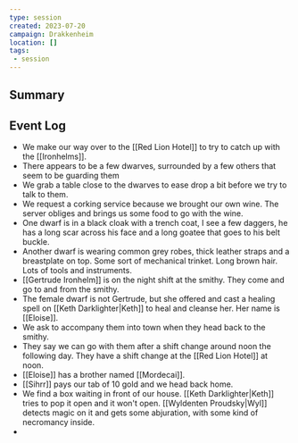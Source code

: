 ```yaml
---
type: session
created: 2023-07-20
campaign: Drakkenheim
location: []
tags:
 - session
---
```



## Summary

## Event Log

- We make our way over to the [[Red Lion Hotel]] to try to catch up with the [[Ironhelms]].
- There appears to be a few dwarves, surrounded by a few others that seem to be guarding them
- We grab a table close to the dwarves to ease drop a bit before we try to talk to them.
- We request a corking service because we brought our own wine. The server obliges and brings us some food to go with the wine.
- One dwarf is in a black cloak with a trench coat, I see a few daggers, he has a long scar across his face and a long goatee that goes to his belt buckle.
- Another dwarf is wearing common grey robes, thick leather straps and a breastplate on top. Some sort of mechanical trinket. Long brown hair. Lots of tools and instruments.
- [[Gertrude Ironhelm]] is on the night shift at the smithy. They come and go to and from the smithy.
- The female dwarf is not Gertrude, but she offered and cast a healing spell on [[Keth Darklighter|Keth]] to heal and cleanse her. Her name is [[Eloise]].
- We ask to accompany them into town when they head back to the smithy.
- They say we can go with them after a shift change around noon the following day. They have a shift change at the [[Red Lion Hotel]] at noon.
- [[Eloise]] has a brother named [[Mordecai]]. 
- [[Sihrr]] pays our tab of 10 gold and we head back home.
- We find a box waiting in front of our house. [[Keth Darklighter|Keth]] tries to pop it open and it won't open. [[Wyldenten Proudsky|Wyl]] detects magic on it and gets some abjuration, with some kind of necromancy inside.
- 



